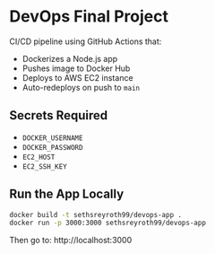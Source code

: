 # DevOps Final Project

CI/CD pipeline using GitHub Actions that:
- Dockerizes a Node.js app
- Pushes image to Docker Hub
- Deploys to AWS EC2 instance
- Auto-redeploys on push to `main`

## Secrets Required

- `DOCKER_USERNAME`
- `DOCKER_PASSWORD`
- `EC2_HOST`
- `EC2_SSH_KEY`

## Run the App Locally

```bash
docker build -t sethsreyroth99/devops-app .
docker run -p 3000:3000 sethsreyroth99/devops-app
```

Then go to: http://localhost:3000
